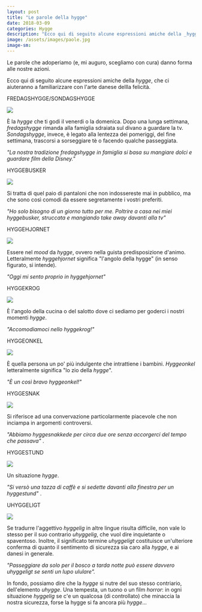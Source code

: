 ```yaml
---
layout: post
title: "Le parole della hygge"
date: 2018-03-09
categories: Hygge
description: "Ecco qui di seguito alcune espressioni amiche della _hygge_, che ci aiuteranno a familiarizzare con l'arte danese dellla felicità."
image: /assets/images/paole.jpg
image-sm:
---
```

Le parole che adoperiamo (e, mi auguro, scegliamo con cura) danno forma alle nostre azioni.  

Ecco qui di seguito alcune espressioni amiche della _hygge_, che ci aiuteranno a familiarizzare con l'arte danese dellla felicità.  

FREDAGSHYGGE/SONDAGSHYGGE   

![](/assets/images/tv.jpeg)   



È la _hygge_ che ti godi il venerdi o la domenica.  Dopo una lunga settimana, _fredagshygge_ rimanda alla famiglia sdraiata sul divano a guardare la tv. _Sondagshygge_, invece, è legato alla lentezza dei pomeriggi, del fine settimana, trascorsi a sorseggiare tè o facendo qualche passeggiata.  

_"La nostra tradizione fredagshygge in famiglia si basa su mangiare dolci e guardare film della Disney."_

HYGGEBUSKER  

![](/assets/images/pants.jpg)  



Si tratta di quel paio di pantaloni che non indossereste mai in pubblico, ma che sono così comodi da essere segretamente i vostri preferiti.  


_"Ho solo bisogno di un giorno tutto per me. Poltrire a casa nei miei hyggebusker, struccata e mangiando take away davanti alla tv"_  

HYGGEHJORNET  

![](/assets/images/mood-hygge.jpg)

Essere nel _mood_ da _hygge_, ovvero nella guista predisposizione d'animo. Letteralmente _hyggehjornet_ significa "l'angolo della hygge" (in senso figurato, si intende).  

_"Oggi mi sento proprio in hyggehjornet"_

HYGGEKROG  

![](/assets/images/hyggekro.jpg)



È l'angolo della cucina o del salotto dove ci sediamo per goderci i nostri momenti _hygge_.  

_"Accomodiamoci nello hyggekrog!"_  

HYGGEONKEL  

![](/assets/images/hyggeonkel.jpg)  

È quella persona un po' più indulgente che intrattiene i bambini. _Hyggeonkel_ letteralmente significa "lo zio della _hygge_".

_"È un così bravo hyggeonkel!"_  


HYGGESNAK  

![](/assets/images/people-chat.jpg)

Si riferisce ad una convervazione particolarmente piacevole che non inciampa in argomenti controversi.  

_"Abbiamo hyggesnakkede per circa due ore senza accorgerci del tempo che passava"_ .


HYGGESTUND   

![](/assets/images/window.png)

Un situazione _hygge_.   

_"Si versò una tazza di caffè e si sedette davanti alla finestra per un hyggestund"_ .


UHYGGELIGT  

![](/assets/images/howl.jpg)  

Se tradurre l'aggettivo _hyggelig_ in altre lingue risulta difficile, non vale lo stesso per il suo contrario _uhyggelig_, che vuol dire inquietante o spaventoso. Inoltre, il significato termine _uhyggeligt_ costituisce un'ulteriore conferma  di quanto il sentimento di sicurezza sia caro alla _hygge_, e ai danesi in generale.  

_"Passeggiare da solo per il bosco a tarda notte può essere davvero uhyggeligt se senti un lupo ululare"._  

In fondo, possiamo dire che la _hygge_  si nutre del suo stesso contriario, dell'elemento _uhygge_. Una tempesta, un tuono o un film _horror_: in ogni situazione _hyggelig_ se c'e un qualcosa (di controllato) che minaccia la nostra sicurezza, forse la hygge si fa ancora più _hygge_...
